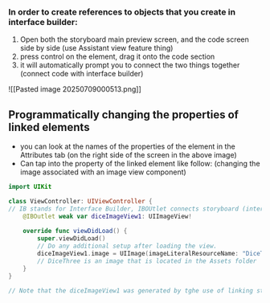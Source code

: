 

### In order to create references to objects that you create in interface builder:
1. Open both the storyboard main preview screen, and the code screen side by side (use Assistant view feature thing)
2. press control on the element, drag it onto the code section
3. it will automatically prompt you to connect the two things together (connect code with interface builder)

![[Pasted image 20250709000513.png]]

## Programmatically changing the properties of linked elements
- you can look at the names of the properties of the element in the Attributes tab (on the right side of the screen in the above image)
- Can tap into the property of the linked element like follow: (changing the image associated with an image view component)
```swift
import UIKit

class ViewController: UIViewController {
// IB stands for Interface Builder, IBOUtlet connects storyboard (interface builder) to code
    @IBOutlet weak var diceImageView1: UIImageView!
    
    override func viewDidLoad() {
        super.viewDidLoad()
        // Do any additional setup after loading the view.
        diceImageView1.image = UIImage(imageLiteralResourceName: "DiceThree");
        // DiceThree is an image that is located in the Assets folder
    }
}

// Note that the diceImageView1 was generated by tghe use of linking storyboard with code
```